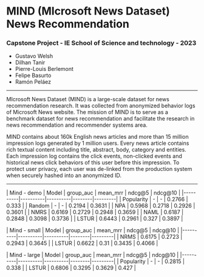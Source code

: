 # **MIND (MIcrosoft News Dataset) News Recommendation**
### Capstone Project - IE School of Science and technology - 2023

- Gustavo Welsh
- Dilhan Tanir
- Pierre-Louis Berlemont
- Felipe Basurto
- Ramón Peláez
-----------------

MIcrosoft News Dataset (MIND) is a large-scale dataset for news recommendation research. It was collected from anonymized behavior logs of Microsoft News website. The mission of MIND is to serve as a benchmark dataset for news recommendation and facilitate the research in news recommendation and recommender systems area.

MIND contains about 160k English news articles and more than 15 million impression logs generated by 1 million users. Every news article contains rich textual content including title, abstract, body, category and entities. Each impression log contains the click events, non-clicked events and historical news click behaviors of this user before this impression. To protect user privacy, each user was de-linked from the production system when securely hashed into an anonymized ID.

----------------

| Mind - demo 
| Model   | group_auc | mean_mrr | ndcg@5 | ndcg@10 |
|----------|----------|----------|--------|---------|
| Popularity    |   -  |   -  | 0.2766 |  0.333 |
| Random    |   -  |   -  | 0.2194 |  0.3631 |
| NPA    |   0.5968   |   0.2718   | 0.2926  |  0.3601 |
| NMRS    |   0.6169  |   0.2729  | 0.2948 |  0.3659 |
| NAML    |   0.6187  |   0.2848  | 0.3098 |  0.3736 |
| LSTUR    |   0.6443  |   0.2961  | 0.327 |  0.3897 |

| Mind - small
| Model   | group_auc | mean_mrr | ndcg@5 | ndcg@10 |
|----------|----------|----------|--------|---------|
| NRMS    |   0.6175  |   0.2723  | 0.2943 |  0.3645 |
| LSTUR    |   0.6622  |   0.31  | 0.3435 |  0.4066 |

| Mind - large
| Model   | group_auc | mean_mrr | ndcg@5 | ndcg@10 |
|----------|----------|----------|--------|---------|
| Popularity    |   -  |   -  | 0.2815 |  0.338 |
| LSTUR    |   0.6806  |   0.3295  | 0.3629 |  0.427 |
